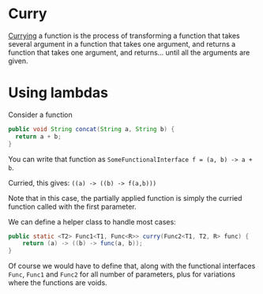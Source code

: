 # Curry

[Currying](https://en.wikipedia.org/wiki/Currying) a function is the process of transforming a function that takes several argument in a function that takes one argument, and returns a function that takes one argument, and returns... until all the arguments are given.

# Using lambdas

Consider a function

```java
public void String concat(String a, String b) {
  return a + b;
}
```

You can write that function as `SomeFunctionalInterface f = (a, b) -> a + b`.

Curried, this gives: `((a) -> ((b) -> f(a,b)))`

Note that in this case, the partially applied function is simply the curried function called with the first parameter.

We can define a helper class to handle most cases:

```java
public static <T2> Func1<T1, Func<R>> curry(Func2<T1, T2, R> func) {
    return (a) -> ((b) -> func(a, b));
}
```

Of course we would have to define that, along with the functional interfaces `Func`, `Func1` and `Func2` for all number of parameters, plus for variations where the functions are voids.
